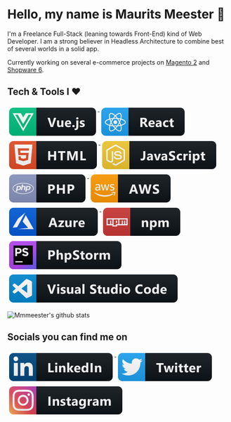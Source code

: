 # Hello, my name is Maurits Meester 🦄

I'm a Freelance Full-Stack (leaning towards Front-End) kind of Web Developer. I am a strong believer in Headless Architecture to combine best of several worlds in a solid app.

Currently working on several e-commerce projects on [Magento 2](https://magento.com/) and [Shopware 6](https://www.shopware.com/en/).

## Tech  & Tools I ❤️

<!-- For more icons please follow  https://github.com/MikeCodesDotNET/ColoredBadges -->

<p align="left">
  <a href="#">
    <img src="svg/dev/frameworks/vue.svg" alt="vue" style="vertical-align:top; margin:6px 4px">
  </a>  
   <img src="svg/dev/frameworks/react.svg" alt="vue" style="vertical-align:top; margin:6px 4px">
  </a> 
  <a href="#">
    <img src="svg/dev/languages/html.svg" alt="html" style="vertical-align:top; margin:6px 4px">
  </a>  
  <a href="#">
    <img src="svg/dev/languages/js.svg" alt="js" style="vertical-align:top; margin:6px 4px">
  </a>
  <a href="#">
    <img src="svg/dev/languages/php.svg" alt="php" style="vertical-align:top; margin:6px 4px">
  </a>
  <a href="#">
    <img src="svg/dev/services/aws.svg" alt="aws" style="vertical-align:top; margin:6px 4px">
  </a> 

  <a href="#">
    <img src="svg/dev/services/azure.svg" alt="azure" style="vertical-align:top; margin:6px 4px">
  </a>
  <a href="#">
    <img src="svg/dev/services/npm.svg" alt="npm" style="vertical-align:top; margin:6px 4px">
  </a> 
  
  <a href="#">
    <img src="svg/dev/tools/jetbrains_phpstorm.svg" alt="jetbrains_phpstorm" style="vertical-align:top; margin:6px 4px">
  </a> 
  
  <a href="#">
    <img src="svg/dev/tools/visualstudio_code.svg" alt="visualstudio_code" style="vertical-align:top; margin:6px 4px">
  </a> 
</p>

![Mmmeester's github stats](https://github-readme-stats.vercel.app/api?username=mmeester&show_icons=true&title_color=fff&icon_color=79ff97&text_color=9f9f9f&bg_color=151515&border=false)

## Socials you can find me on

<p align="left">
  <a href="https://www.linkedin.com/in/mauritsmeester/">
    <img src="svg/social/linkedin.svg" alt="linkedin" style="vertical-align:top; margin:6px 4px">
  </a> 
  <a href="https://twitter.com/mmeester">
    <img src="svg/social/twitter.svg" alt="twitter" style="vertical-align:top; margin:6px 4px">
  </a>    
  <a href="https://www.instagram.com/mmeester/">
    <img src="svg/social/instagram.svg" alt="instagram" style="vertical-align:top; margin:6px 4px">
  </a> 
</p>

